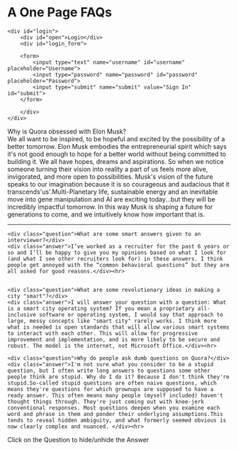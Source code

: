 <!doctype html>
<html>
<head>
<meta charset="utf-8">
<title>FAQ</title>
<link rel="stylesheet" type="text/css" href="FAQ_Main_CSS.css" />

<script src="http://ajax.googleapis.com/ajax/libs/jquery/1.7.1/jquery.min.js" type="text/javascript"></script>
<script type="text/javascript">
$(document).ready(function() {
	
	$(".answer").hide();
	$(".definition").hide();
	$("#login_form").hide();
	
	
	//$("h1").repeat(400).toggleClass(".change_head").overAndOver();
	
	//To display tooltip
	/*$(".question").hover(
	function(){
			var destination=$(this).offset();
			$(".definition").css({
				top:destination.top,
				left:destination.left
			});
		$(".definition").show();
		},
		function(){
			$(".definition").hide();
		}
		);*/
	
	//To display answer
	$(".question").toggle(
	function(event){		
		$(this).next(".answer").slideDown(300,"linear");
		$(this).addClass("closeAnswer");
	},
	function(event){		
		$(this).next(".answer").slideUp(300);
		$(this).removeClass("closeAnswer","linear");
	});

	//To display Login window
	$("#open").toggle(
	function(){
		$("#login_form").slideDown(400,"linear");	
		$(this).addClass("closeLogin");
	},
	function(){
		$("#login_form").slideUp(400,"linear");
		$(this).removeClass("closeLogin");
	}
	);
	
	//$("div:not(#login_form)").click(function(){$("#login_form").hide();})
	//$("body *").not("body #login_form").click(function(){$("#login_form").hide();});
	
  
});
</script>
</head>

<body>

<div id="header">
    <h1>A One Page FAQs</h1>
    
    <div id="login">
    	<div id="open">Login</div>
    	<div id="login_form">
        
        <form>
        	<input type="text" name="username" id="username" placeholder="Username">
            <input type="password" name="password" id="password" placeholder="Password">
            <input type="submit" name="submit" value="Sign In" id="submit">
        </form>    
       
        </div>
    </div>
    
</div>

<div id="FAQ">
    <div class="question">Why is Quora obsessed with Elon Musk?</div>
    <div class="answer">We all want to be inspired, to be hopeful and excited by the possibility of a better tomorrow. Elon Musk embodies the entrepreneurial spirit which says it's not good enough to hope for a better world without being committed to building it. We all have hopes, dreams and aspirations. So when we notice someone turning their vision into reality a part of us feels more alive, invigorated, and more open to possibilities. Musk's vision of the future speaks to our imagination because it is so courageous and audacious that it transcends'us'.Multi-Planetary life, sustainable energy and an inevitable move into gene manipulation and AI are exciting today...but they will be incredibly impactful tomorrow. In this way Musk is shaping a future for generations to come, and we intuitively know how important that is.</div><hr>
    
    <div class="question">What are some smart answers given to an interviewer?</div>
    <div class="answer">I’ve worked as a recruiter for the past 6 years or so and I’ll be happy to give you my opinions based on what I look for (and what I see other recruiters look for) in these answers. I think people get annoyed with the “common behavioral questions” but they are all asked for good reasons.</div><hr>
    
    
    <div class="question">What are some revolutionary ideas in making a city "smart"?</div>
    <div class="answer">I will answer your question with a question: What is a smart city operating system? If you mean a proprietary all-inclusive software or operating system, I would say that approach to large, messy concepts like "smart city" rarely works. I think more what is needed is open standards that will allow various smart systems to interact with each other. This will allow for progressive improvement and implementation, and is more likely to be secure and robust. The model is the internet, not Microsoft Office.</div><hr>
    
    <div class="question">Why do people ask dumb questions on Quora?</div>
    <div class="answer">I'm not sure what you consider to be a stupid question, but I often write long answers to questions some other people think are stupid. Why do I do it? Because I don't think they're stupid.So-called stupid questions are often naive questions, which means they're questions for which grownups are supposed to have a ready answer. This often means many people (myself included) haven't thought things through. They're just coming out with knee-jerk conventional responses. Most questions deepen when you examine each word and phrase in them and ponder their underlying assumptions.This tends to reveal hidden ambiguity, and what formerly seemed obvious is now clearly complex and nuanced. </div><hr>

<span class="definition">Click on the Question to hide/unhide the Answer</span>

</div>
</body>
</html>
